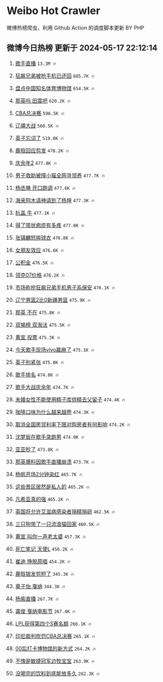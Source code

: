 # Weibo Hot Crawler 



微博热榜爬虫，利用 Github Action 的调度脚本更新 BY PHP 


## 微博今日热榜 更新于 2024-05-17 22:12:14 
1. [歌手直播](https://s.weibo.com/weibo?q=%E6%AD%8C%E6%89%8B%E7%9B%B4%E6%92%AD&t=31&band_rank=1&Refer=top) `13.3M 🔥` 

1. [狂飙兄弟被抢手机已还回](https://s.weibo.com/weibo?q=%23%E7%8B%82%E9%A3%99%E5%85%84%E5%BC%9F%E8%A2%AB%E6%8A%A2%E6%89%8B%E6%9C%BA%E5%B7%B2%E8%BF%98%E5%9B%9E%23&t=31&band_rank=2&Refer=top) `685.7K 🔥` 

1. [盘点中国知名体育博物馆](https://s.weibo.com/weibo?q=%23%E7%9B%98%E7%82%B9%E4%B8%AD%E5%9B%BD%E7%9F%A5%E5%90%8D%E4%BD%93%E8%82%B2%E5%8D%9A%E7%89%A9%E9%A6%86%23&t=31&band_rank=3&Refer=top) `654.5K 🔥` 

1. [那英吗 田震吧](https://s.weibo.com/weibo?q=%E9%82%A3%E8%8B%B1%E5%90%97%20%E7%94%B0%E9%9C%87%E5%90%A7&t=31&band_rank=4&Refer=top) `620.2K 🔥` 

1. [CBA总决赛](https://s.weibo.com/weibo?q=CBA%E6%80%BB%E5%86%B3%E8%B5%9B&t=31&band_rank=5&Refer=top) `596.5K 🔥` 

1. [辽疆大战](https://s.weibo.com/weibo?q=%23%E8%BE%BD%E7%96%86%E5%A4%A7%E6%88%98%23&t=31&band_rank=6&Refer=top) `560.5K 🔥` 

1. [英子忘词了](https://s.weibo.com/weibo?q=%23%E8%8B%B1%E5%AD%90%E5%BF%98%E8%AF%8D%E4%BA%86%23&t=31&band_rank=7&Refer=top) `519.0K 🔥` 

1. [鹿晗回应剪发](https://s.weibo.com/weibo?q=%23%E9%B9%BF%E6%99%97%E5%9B%9E%E5%BA%94%E5%89%AA%E5%8F%91%23&t=31&band_rank=8&Refer=top) `478.2K 🔥` 

1. [庆余年2](https://s.weibo.com/weibo?q=%E5%BA%86%E4%BD%99%E5%B9%B42&t=31&band_rank=9&Refer=top) `477.8K 🔥` 

1. [男子救助被撞小猫全网寻领养](https://s.weibo.com/weibo?q=%23%E7%94%B7%E5%AD%90%E6%95%91%E5%8A%A9%E8%A2%AB%E6%92%9E%E5%B0%8F%E7%8C%AB%E5%85%A8%E7%BD%91%E5%AF%BB%E9%A2%86%E5%85%BB%23&t=31&band_rank=10&Refer=top) `477.7K 🔥` 

1. [杨丞琳 开口跑调](https://s.weibo.com/weibo?q=%E6%9D%A8%E4%B8%9E%E7%90%B3%20%E5%BC%80%E5%8F%A3%E8%B7%91%E8%B0%83&t=31&band_rank=11&Refer=top) `477.6K 🔥` 

1. [海来阿木请神请到了杨坤](https://s.weibo.com/weibo?q=%23%E6%B5%B7%E6%9D%A5%E9%98%BF%E6%9C%A8%E8%AF%B7%E7%A5%9E%E8%AF%B7%E5%88%B0%E4%BA%86%E6%9D%A8%E5%9D%A4%23&t=31&band_rank=12&Refer=top) `477.3K 🔥` 

1. [杭盖 牛](https://s.weibo.com/weibo?q=%E6%9D%AD%E7%9B%96%20%E7%89%9B&t=31&band_rank=13&Refer=top) `477.1K 🔥` 

1. [得了带状疱疹有多疼](https://s.weibo.com/weibo?q=%23%E5%BE%97%E4%BA%86%E5%B8%A6%E7%8A%B6%E7%96%B1%E7%96%B9%E6%9C%89%E5%A4%9A%E7%96%BC%23&t=31&band_rank=14&Refer=top) `477.0K 🔥` 

1. [张镇麟怒摔球衣](https://s.weibo.com/weibo?q=%23%E5%BC%A0%E9%95%87%E9%BA%9F%E6%80%92%E6%91%94%E7%90%83%E8%A1%A3%23&t=31&band_rank=15&Refer=top) `476.8K 🔥` 

1. [女朋友效应](https://s.weibo.com/weibo?q=%E5%A5%B3%E6%9C%8B%E5%8F%8B%E6%95%88%E5%BA%94&t=31&band_rank=16&Refer=top) `476.6K 🔥` 

1. [公积金](https://s.weibo.com/weibo?q=%E5%85%AC%E7%A7%AF%E9%87%91&t=31&band_rank=17&Refer=top) `476.5K 🔥` 

1. [领克07价格](https://s.weibo.com/weibo?q=%23%E9%A2%86%E5%85%8B07%E4%BB%B7%E6%A0%BC%23&t=31&band_rank=18&Refer=top) `476.2K 🔥` 

1. [市场称抢狂飙兄弟手机男子系保安](https://s.weibo.com/weibo?q=%23%E5%B8%82%E5%9C%BA%E7%A7%B0%E6%8A%A2%E7%8B%82%E9%A3%99%E5%85%84%E5%BC%9F%E6%89%8B%E6%9C%BA%E7%94%B7%E5%AD%90%E7%B3%BB%E4%BF%9D%E5%AE%89%23&t=31&band_rank=19&Refer=top) `476.1K 🔥` 

1. [辽宁男篮2比0新疆男篮](https://s.weibo.com/weibo?q=%23%E8%BE%BD%E5%AE%81%E7%94%B7%E7%AF%AE2%E6%AF%940%E6%96%B0%E7%96%86%E7%94%B7%E7%AF%AE%23&t=31&band_rank=20&Refer=top) `475.9K 🔥` 

1. [那英 不在](https://s.weibo.com/weibo?q=%E9%82%A3%E8%8B%B1%20%E4%B8%8D%E5%9C%A8&t=31&band_rank=21&Refer=top) `475.8K 🔥` 

1. [双揭榜 双淘汰](https://s.weibo.com/weibo?q=%E5%8F%8C%E6%8F%AD%E6%A6%9C%20%E5%8F%8C%E6%B7%98%E6%B1%B0&t=31&band_rank=22&Refer=top) `475.5K 🔥` 

1. [黄宣 投票](https://s.weibo.com/weibo?q=%E9%BB%84%E5%AE%A3%20%E6%8A%95%E7%A5%A8&t=31&band_rank=23&Refer=top) `475.3K 🔥` 

1. [今天歌手现场vivo赢麻了](https://s.weibo.com/weibo?q=%23%E4%BB%8A%E5%A4%A9%E6%AD%8C%E6%89%8B%E7%8E%B0%E5%9C%BAvivo%E8%B5%A2%E9%BA%BB%E4%BA%86%23&t=31&band_rank=24&Refer=top) `475.1K 🔥` 

1. [英子别紧张](https://s.weibo.com/weibo?q=%23%E8%8B%B1%E5%AD%90%E5%88%AB%E7%B4%A7%E5%BC%A0%23&t=31&band_rank=25&Refer=top) `475.0K 🔥` 

1. [歌手排名](https://s.weibo.com/weibo?q=%E6%AD%8C%E6%89%8B%E6%8E%92%E5%90%8D&t=31&band_rank=26&Refer=top) `474.8K 🔥` 

1. [歌手大战庆余年](https://s.weibo.com/weibo?q=%E6%AD%8C%E6%89%8B%E5%A4%A7%E6%88%98%E5%BA%86%E4%BD%99%E5%B9%B4&t=31&band_rank=27&Refer=top) `474.7K 🔥` 

1. [未婚女性不能使用精子库供精去父留子](https://s.weibo.com/weibo?q=%23%E6%9C%AA%E5%A9%9A%E5%A5%B3%E6%80%A7%E4%B8%8D%E8%83%BD%E4%BD%BF%E7%94%A8%E7%B2%BE%E5%AD%90%E5%BA%93%E4%BE%9B%E7%B2%BE%E5%8E%BB%E7%88%B6%E7%95%99%E5%AD%90%23&t=31&band_rank=28&Refer=top) `474.4K 🔥` 

1. [咖啡口味为什么越来越卷](https://s.weibo.com/weibo?q=%23%E5%92%96%E5%95%A1%E5%8F%A3%E5%91%B3%E4%B8%BA%E4%BB%80%E4%B9%88%E8%B6%8A%E6%9D%A5%E8%B6%8A%E5%8D%B7%23&t=31&band_rank=29&Refer=top) `474.3K 🔥` 

1. [取消全国房贷利率下限对购房者有何影响](https://s.weibo.com/weibo?q=%23%E5%8F%96%E6%B6%88%E5%85%A8%E5%9B%BD%E6%88%BF%E8%B4%B7%E5%88%A9%E7%8E%87%E4%B8%8B%E9%99%90%E5%AF%B9%E8%B4%AD%E6%88%BF%E8%80%85%E6%9C%89%E4%BD%95%E5%BD%B1%E5%93%8D%23&t=31&band_rank=30&Refer=top) `474.2K 🔥` 

1. [沈梦辰在歌手录跑男](https://s.weibo.com/weibo?q=%E6%B2%88%E6%A2%A6%E8%BE%B0%E5%9C%A8%E6%AD%8C%E6%89%8B%E5%BD%95%E8%B7%91%E7%94%B7&t=31&band_rank=31&Refer=top) `474.0K 🔥` 

1. [亚亚秒了](https://s.weibo.com/weibo?q=%E4%BA%9A%E4%BA%9A%E7%A7%92%E4%BA%86&t=31&band_rank=32&Refer=top) `473.8K 🔥` 

1. [那英爆料因歌手直播崩溃](https://s.weibo.com/weibo?q=%23%E9%82%A3%E8%8B%B1%E7%88%86%E6%96%99%E5%9B%A0%E6%AD%8C%E6%89%8B%E7%9B%B4%E6%92%AD%E5%B4%A9%E6%BA%83%23&t=31&band_rank=33&Refer=top) `473.7K 🔥` 

1. [杨帆开场2分钟染红](https://s.weibo.com/weibo?q=%23%E6%9D%A8%E5%B8%86%E5%BC%80%E5%9C%BA2%E5%88%86%E9%92%9F%E6%9F%93%E7%BA%A2%23&t=31&band_rank=34&Refer=top) `465.7K 🔥` 

1. [这些景区居然是私人的](https://s.weibo.com/weibo?q=%23%E8%BF%99%E4%BA%9B%E6%99%AF%E5%8C%BA%E5%B1%85%E7%84%B6%E6%98%AF%E7%A7%81%E4%BA%BA%E7%9A%84%23&t=31&band_rank=35&Refer=top) `465.2K 🔥` 

1. [凡希亚真的强](https://s.weibo.com/weibo?q=%E5%87%A1%E5%B8%8C%E4%BA%9A%E7%9C%9F%E7%9A%84%E5%BC%BA&t=31&band_rank=36&Refer=top) `465.2K 🔥` 

1. [英国将允许艾滋病感染者捐精捐卵](https://s.weibo.com/weibo?q=%23%E8%8B%B1%E5%9B%BD%E5%B0%86%E5%85%81%E8%AE%B8%E8%89%BE%E6%BB%8B%E7%97%85%E6%84%9F%E6%9F%93%E8%80%85%E6%8D%90%E7%B2%BE%E6%8D%90%E5%8D%B5%23&t=31&band_rank=37&Refer=top) `462.5K 🔥` 

1. [三只狗带了一只流浪猫回家](https://s.weibo.com/weibo?q=%E4%B8%89%E5%8F%AA%E7%8B%97%E5%B8%A6%E4%BA%86%E4%B8%80%E5%8F%AA%E6%B5%81%E6%B5%AA%E7%8C%AB%E5%9B%9E%E5%AE%B6&t=31&band_rank=38&Refer=top) `460.5K 🔥` 

1. [黄宣 叫你一声老太婆](https://s.weibo.com/weibo?q=%E9%BB%84%E5%AE%A3%20%E5%8F%AB%E4%BD%A0%E4%B8%80%E5%A3%B0%E8%80%81%E5%A4%AA%E5%A9%86&t=31&band_rank=39&Refer=top) `457.3K 🔥` 

1. [死亡笔记 天使L](https://s.weibo.com/weibo?q=%E6%AD%BB%E4%BA%A1%E7%AC%94%E8%AE%B0%20%E5%A4%A9%E4%BD%BFL&t=31&band_rank=40&Refer=top) `456.2K 🔥` 

1. [崔迪 挣脱原唱](https://s.weibo.com/weibo?q=%E5%B4%94%E8%BF%AA%20%E6%8C%A3%E8%84%B1%E5%8E%9F%E5%94%B1&t=31&band_rank=41&Refer=top) `454.2K 🔥` 

1. [鹿晗银发剪短了](https://s.weibo.com/weibo?q=%23%E9%B9%BF%E6%99%97%E9%93%B6%E5%8F%91%E5%89%AA%E7%9F%AD%E4%BA%86%23&t=31&band_rank=42&Refer=top) `345.3K 🔥` 

1. [章子怡 戛纳](https://s.weibo.com/weibo?q=%E7%AB%A0%E5%AD%90%E6%80%A1%20%E6%88%9B%E7%BA%B3&t=31&band_rank=43&Refer=top) `344.3K 🔥` 

1. [杨紫直播](https://s.weibo.com/weibo?q=%E6%9D%A8%E7%B4%AB%E7%9B%B4%E6%92%AD&t=31&band_rank=44&Refer=top) `267.7K 🔥` 

1. [龚俊 戛纳电影节](https://s.weibo.com/weibo?q=%E9%BE%9A%E4%BF%8A%20%E6%88%9B%E7%BA%B3%E7%94%B5%E5%BD%B1%E8%8A%82&t=31&band_rank=45&Refer=top) `267.4K 🔥` 

1. [LPL获得第四个S赛名额](https://s.weibo.com/weibo?q=%23LPL%E8%8E%B7%E5%BE%97%E7%AC%AC%E5%9B%9B%E4%B8%AAS%E8%B5%9B%E5%90%8D%E9%A2%9D%23&t=31&band_rank=46&Refer=top) `266.1K 🔥` 

1. [印尼裁判吹罚CBA总决赛](https://s.weibo.com/weibo?q=%23%E5%8D%B0%E5%B0%BC%E8%A3%81%E5%88%A4%E5%90%B9%E7%BD%9ACBA%E6%80%BB%E5%86%B3%E8%B5%9B%23&t=31&band_rank=47&Refer=top) `265.1K 🔥` 

1. [00后打卡博物馆的新方式](https://s.weibo.com/weibo?q=%2300%E5%90%8E%E6%89%93%E5%8D%A1%E5%8D%9A%E7%89%A9%E9%A6%86%E7%9A%84%E6%96%B0%E6%96%B9%E5%BC%8F%23&t=31&band_rank=48&Refer=top) `264.2K 🔥` 

1. [不愧是敏捷冠军边牧宝宝](https://s.weibo.com/weibo?q=%E4%B8%8D%E6%84%A7%E6%98%AF%E6%95%8F%E6%8D%B7%E5%86%A0%E5%86%9B%E8%BE%B9%E7%89%A7%E5%AE%9D%E5%AE%9D&t=31&band_rank=49&Refer=top) `263.9K 🔥` 

1. [没喝完的饮料到底能放多久](https://s.weibo.com/weibo?q=%23%E6%B2%A1%E5%96%9D%E5%AE%8C%E7%9A%84%E9%A5%AE%E6%96%99%E5%88%B0%E5%BA%95%E8%83%BD%E6%94%BE%E5%A4%9A%E4%B9%85%23&t=31&band_rank=50&Refer=top) `262.3K 🔥` 

